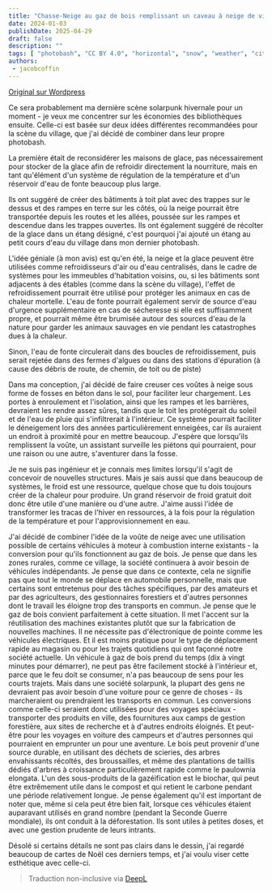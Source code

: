 ```yaml
---
title: "Chasse-Neige au gaz de bois remplissant un caveau à neige de village"
date: 2024-01-03
publishDate: 2025-04-29
draft: false
description: ""
tags: [ "photobash", "CC BY 4.0", "horizontal", "snow", "weather", "city"]
authors:
 - jacobcoffin
---
```


[Original sur Wordpress](https://jacobcoffinwrites.wordpress.com/2024/01/03/woodgas-plow-truck-filling-a-village-snow-vault/)

Ce sera probablement ma dernière scène solarpunk hivernale pour un moment - je veux me concentrer sur les économies des bibliothèques ensuite. Celle-ci est basée sur deux idées différentes recommandées pour la scène du village, que j'ai décidé de combiner dans leur propre photobash.

La première était de reconsidérer les maisons de glace, pas nécessairement pour stocker de la glace afin de refroidir directement la nourriture, mais en tant qu'élément d'un système de régulation de la température et d'un réservoir d'eau de fonte beaucoup plus large.

Ils ont suggéré de créer des bâtiments à toit plat avec des trappes sur le dessus et des rampes en terre sur les côtés, où la neige pourrait être transportée depuis les routes et les allées, poussée sur les rampes et descendue dans les trappes ouvertes. Ils ont également suggéré de récolter de la glace dans un étang désigné, c'est pourquoi j'ai ajouté un étang au petit cours d'eau du village dans mon dernier photobash.

L'idée géniale (à mon avis) est qu'en été, la neige et la glace peuvent être utilisées comme refroidisseurs d'air ou d'eau centralisés, dans le cadre de systèmes pour les immeubles d'habitation voisins, ou, si les bâtiments sont adjacents à des étables (comme dans la scène du village), l'effet de refroidissement pourrait être utilisé pour protéger les animaux en cas de chaleur mortelle. L'eau de fonte pourrait également servir de source d'eau d'urgence supplémentaire en cas de sécheresse si elle est suffisamment propre, et pourrait même être brumisée autour des sources d'eau de la nature pour garder les animaux sauvages en vie pendant les catastrophes dues à la chaleur.

Sinon, l'eau de fonte circulerait dans des boucles de refroidissement, puis serait rejetée dans des fermes d'algues ou dans des stations d'épuration (à cause des débris de route, de chemin, de toit ou de piste)

Dans ma conception, j'ai décidé de faire creuser ces voûtes à neige sous forme de fosses en béton dans le sol, pour faciliter leur chargement. Les portes à enroulement et l'isolation, ainsi que les rampes et les barrières, devraient les rendre assez sûres, tandis que le toit les protégerait du soleil et de l'eau de pluie qui s'infiltrerait à l'intérieur. Ce système pourrait faciliter le déneigement lors des années particulièrement enneigées, car ils auraient un endroit à proximité pour en mettre beaucoup. J'espère que lorsqu'ils remplissent la voûte, un assistant surveille les piétons qui pourraient, pour une raison ou une autre, s'aventurer dans la fosse.

Je ne suis pas ingénieur et je connais mes limites lorsqu'il s'agit de concevoir de nouvelles structures. Mais je sais aussi que dans beaucoup de systèmes, le froid est une ressource, quelque chose que tu dois toujours créer de la chaleur pour produire. Un grand réservoir de froid gratuit doit donc être utile d'une manière ou d'une autre. J'aime aussi l'idée de transformer les tracas de l'hiver en ressources, à la fois pour la régulation de la température et pour l'approvisionnement en eau.

J'ai décidé de combiner l'idée de la voûte de neige avec une utilisation possible de certains véhicules à moteur à combustion interne existants - la conversion pour qu'ils fonctionnent au gaz de bois. Je pense que dans les zones rurales, comme ce village, la société continuera à avoir besoin de véhicules indépendants. Je pense que dans ce contexte, cela ne signifie pas que tout le monde se déplace en automobile personnelle, mais que certains sont entretenus pour des tâches spécifiques, par des amateurs et par des agriculteurs, des gestionnaires forestiers et d'autres personnes dont le travail les éloigne trop des transports en commun. Je pense que le gaz de bois convient parfaitement à cette situation. Il met l'accent sur la réutilisation des machines existantes plutôt que sur la fabrication de nouvelles machines. Il ne nécessite pas d'électronique de pointe comme les véhicules électriques. Et il est moins pratique pour le type de déplacement rapide au magasin ou pour les trajets quotidiens qui ont façonné notre société actuelle. Un véhicule à gaz de bois prend du temps (dix à vingt minutes pour démarrer), ne peut pas être facilement stocké à l'intérieur et, parce que le feu doit se consumer, n'a pas beaucoup de sens pour les courts trajets. Mais dans une société solarpunk, la plupart des gens ne devraient pas avoir besoin d'une voiture pour ce genre de choses - ils marcheraient ou prendraient les transports en commun. Les conversions comme celle-ci seraient donc utilisées pour des voyages spéciaux - transporter des produits en ville, des fournitures aux camps de gestion forestière, aux sites de recherche et à d'autres endroits éloignés. Et peut-être pour les voyages en voiture des campeurs et d'autres personnes qui pourraient en emprunter un pour une aventure. Le bois peut provenir d'une source durable, en utilisant des déchets de scieries, des arbres envahissants récoltés, des broussailles, et même des plantations de taillis dédiés d'arbres à croissance particulièrement rapide comme le paulownia elongata. L'un des sous-produits de la gazéification est le biochar, qui peut être extrêmement utile dans le compost et qui retient le carbone pendant une période relativement longue. Je pense également qu'il est important de noter que, même si cela peut être bien fait, lorsque ces véhicules étaient auparavant utilisés en grand nombre (pendant la Seconde Guerre mondiale), ils ont conduit à la déforestation. Ils sont utiles à petites doses, et avec une gestion prudente de leurs intrants.

Désolé si certains détails ne sont pas clairs dans le dessin, j'ai regardé beaucoup de cartes de Noël ces derniers temps, et j'ai voulu viser cette esthétique avec celle-ci.

> Traduction non-inclusive via [DeepL](https://www.deepl.com/translator)

